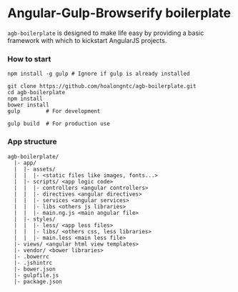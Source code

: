 Angular-Gulp-Browserify boilerplate
===================================

`agb-boilerplate` is designed to make life easy by providing a basic framework with which to kickstart AngularJS projects.

### How to start
```
npm install -g gulp # Ignore if gulp is already installed

git clone https://github.com/hoalongntc/agb-boilerplate.git
cd agb-boilerplate
npm install
bower install
gulp        # For development

gulp build  # For production use
```

### App structure
```
agb-boilerplate/
  |- app/
  |  |- assets/
  |  |  |- <static files like images, fonts...>
  |  |- scripts/ <app logic code>
  |  |  |- controllers <angular controllers>
  |  |  |- directives <angular directives>
  |  |  |- services <angular services>
  |  |  |- libs <others js libraries>
  |  |  |- main.ng.js <main angular file>
  |  |- styles/
  |  |  |- less/ <app less files>
  |  |  |- libs/ <others css, less libraries>
  |  |  |- main.less <main less file>
  |- views/ <angular html view templates>
  |- vendor/ <bower libraries>
  |- .bowerrc
  |- .jshintrc
  |- bower.json
  |- gulpfile.js
  |- package.json
```
